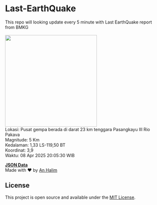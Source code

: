 # Last-EarthQuake
This repo will looking update every 5 minute with Last EarthQuake report from BMKG
<br>
<br>
<img src="undefined" width="300"/>
<br>
Lokasi: Pusat gempa berada di darat 23 km tenggara Pasangkayu  III Rio Pakava <br>
Magnitude: 5 Km <br>
Kedalaman: 1,33 LS-119,50 BT <br>
Koordinat: 3,9 <br>
Waktu: 08 Apr 2025 20:05:30 WIB <br>

<a href="./data/data.json">**JSON Data**</a>
<br>
Made with ❤️ by <a href="https://github.com/an-halim">An Halim</a>
## License

This project is open source and available under the [MIT License](LICENSE).
